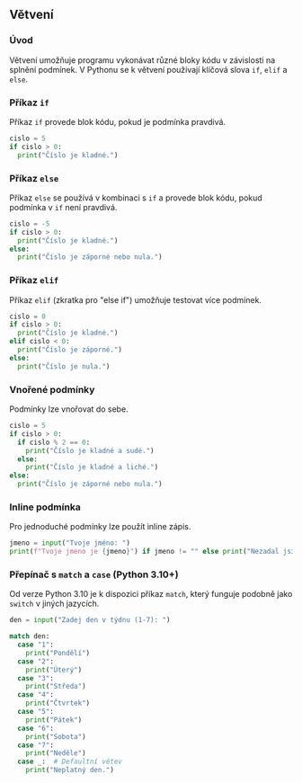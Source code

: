 ## Větvení

### Úvod

Větvení umožňuje programu vykonávat různé bloky kódu v závislosti na splnění podmínek. V Pythonu se k větvení používají klíčová slova `if`, `elif` a `else`.

### Příkaz `if`

Příkaz `if` provede blok kódu, pokud je podmínka pravdivá.

```python
cislo = 5
if cislo > 0:
  print("Číslo je kladné.")
```

### Příkaz `else`

Příkaz `else` se používá v kombinaci s `if` a provede blok kódu, pokud podmínka v `if` není pravdivá.

```python
cislo = -5
if cislo > 0:
  print("Číslo je kladné.")
else:
  print("Číslo je záporné nebo nula.")
```

### Příkaz `elif`

Příkaz `elif` (zkratka pro "else if") umožňuje testovat více podmínek.

```python
cislo = 0
if cislo > 0:
  print("Číslo je kladné.")
elif cislo < 0:
  print("Číslo je záporné.")
else:
  print("Číslo je nula.")
```

### Vnořené podmínky

Podmínky lze vnořovat do sebe.

```python
cislo = 5
if cislo > 0:
  if cislo % 2 == 0:
    print("Číslo je kladné a sudé.")
  else:
    print("Číslo je kladné a liché.")
else:
  print("Číslo je záporné nebo nula.")
```

### Inline podmínka

Pro jednoduché podmínky lze použít inline zápis.

```python
jmeno = input("Tvoje jméno: ")
print(f"Tvoje jmeno je {jmeno}") if jmeno != "" else print("Nezadal jsi jmeno")
```

### Přepínač s `match` a `case` (Python 3.10+)

Od verze Python 3.10 je k dispozici příkaz `match`, který funguje podobně jako `switch` v jiných jazycích.

```python
den = input("Zadej den v týdnu (1-7): ")

match den:
  case "1":
    print("Pondělí")
  case "2":
    print("Úterý")
  case "3":
    print("Středa")
  case "4":
    print("Čtvrtek")
  case "5":
    print("Pátek")
  case "6":
    print("Sobota")
  case "7":
    print("Neděle")
  case _:  # Defaultní větev
    print("Neplatný den.")
```
